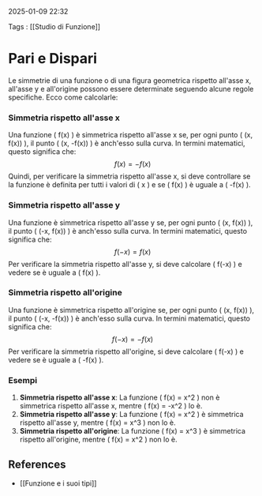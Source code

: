 2025-01-09 22:32

Tags : [[Studio di Funzione]]

# Pari e Dispari

Le simmetrie di una funzione o di una figura geometrica rispetto all'asse x, all'asse y e all'origine possono essere determinate seguendo alcune regole specifiche. Ecco come calcolarle:
### Simmetria rispetto all'asse x
Una funzione \( f(x) \) è simmetrica rispetto all'asse x se, per ogni punto \( (x, f(x)) \), il punto \( (x, -f(x)) \) è anch'esso sulla curva. In termini matematici, questo significa che:
$$
f(x) = -f(x)
$$
Quindi, per verificare la simmetria rispetto all'asse x, si deve controllare se la funzione è definita per tutti i valori di \( x \) e se \( f(x) \) è uguale a \( -f(x) \).

### Simmetria rispetto all'asse y
Una funzione è simmetrica rispetto all'asse y se, per ogni punto \( (x, f(x)) \), il punto \( (-x, f(x)) \) è anch'esso sulla curva. In termini matematici, questo significa che:
$$
f(-x) = f(x)
$$
Per verificare la simmetria rispetto all'asse y, si deve calcolare \( f(-x) \) e vedere se è uguale a \( f(x) \).

### Simmetria rispetto all'origine
Una funzione è simmetrica rispetto all'origine se, per ogni punto \( (x, f(x)) \), il punto \( (-x, -f(x)) \) è anch'esso sulla curva. In termini matematici, questo significa che:
$$
f(-x) = -f(x)
$$
Per verificare la simmetria rispetto all'origine, si deve calcolare \( f(-x) \) e vedere se è uguale a \( -f(x) \).

### Esempi
1. **Simmetria rispetto all'asse x**: La funzione \( f(x) = x^2 \) non è simmetrica rispetto all'asse x, mentre \( f(x) = -x^2 \) lo è.
2. **Simmetria rispetto all'asse y**: La funzione \( f(x) = x^2 \) è simmetrica rispetto all'asse y, mentre \( f(x) = x^3 \) non lo è.
3. **Simmetria rispetto all'origine**: La funzione \( f(x) = x^3 \) è simmetrica rispetto all'origine, mentre \( f(x) = x^2 \) non lo è.

## References

- [[Funzione e i suoi tipi]]